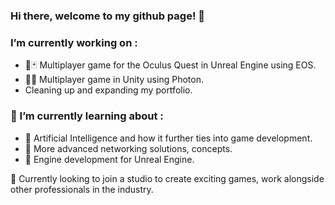 ### Hi there, welcome to my github page! 👋

### I’m currently working on :
- 🔎🃏 Multiplayer game for the Oculus Quest in Unreal Engine using EOS.
- 🔱🚢 Multiplayer game in Unity using Photon.
- Cleaning up and expanding my portfolio.

  
### 🌱 I’m currently learning about : 
- 🤖 Artificial Intelligence and how it further ties into game development.
- 🛜 More advanced networking solutions, concepts.
- 💾 Engine development for Unreal Engine.

🔭 Currently looking to join a studio to create exciting games, work alongside other professionals in the industry.

<!--
**arlwg/arlwg** is a ✨ _special_ ✨ repository because its `README.md` (this file) appears on your GitHub profile.

Here are some ideas to get you started:

-  I’m currently working on ...

-  ...
- 🤔 I’m looking for help with ...
- 💬 Ask me about ...
- 📫 How to reach me: ...
- 😄 Pronouns: ...

-->
